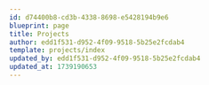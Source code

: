 ```yaml
---
id: d74400b8-cd3b-4338-8698-e5428194b9e6
blueprint: page
title: Projects
author: edd1f531-d952-4f09-9518-5b25e2fcdab4
template: projects/index
updated_by: edd1f531-d952-4f09-9518-5b25e2fcdab4
updated_at: 1739190653
---
```

